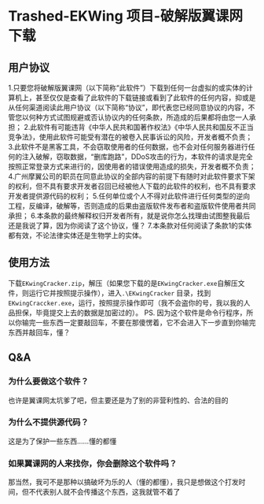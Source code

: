 # Trashed-EKWing 项目-破解版翼课网下载

## 用户协议
1.只要您将破解版翼课网（以下简称“此软件”）下载到任何一台虚拟的或实体的计算机上，甚至仅仅是查看了此软件的下载链接或看到了此软件的任何内容，抑或是从任何渠道阅读此用户协议（以下简称“协议”，即代表您已经同意协议的内容，不管您以何种方式试图规避或否认协议内的任何条款，所造成的后果都将由您一人承担；
2.此软件有可能违背《中华人民共和国著作权法》《中华人民共和国反不正当竞争法》，使用此软件可能受有潜在的被卷入民事诉讼的风险，开发者概不负责；
3.此软件不是黑客工具，不会窃取使用者的任何数据，也不会对任何服务器进行任何的注入破解，窃取数据，“删库跑路”，DDoS攻击的行为，本软件的请求是完全按照正常登录方式来进行的，因使用者的错误使用造成的损失，开发者概不负责；
4.广州摩翼公司的职员在同意此协议的全部内容的前提下有随时对此软件要求下架的权利，但不具有要求开发者召回已经被他人下载的此软件的权利，也不具有要求开发者提供源代码的权利；
5.任何单位或个人不得对此软件进行任何类型的逆向工程，反编译，破解等，否则造成的后果由盗版软件发布者和盗版软件使用者共同承担；
6.本条款的最终解释权归开发者所有，就是说你怎么找理由试图整我最后还是我说了算，因为你阅读了这个协议，懂？
7.本条款对任何阅读了条款1的实体都有效，不论法律实体还是生物学上的实体。
## 使用方法
下载`EKwingCracker.zip`，解压（如果您下载的是`EKwingCracker.exe`自解压文件，则运行它并按照提示操作），进入`.\EKwingCracker` 目录，找到`EKwingCraccker.exe`，运行，按照提示操作即可（我不会盗你的号，我以我的人品担保，毕竟提交上去的数据是加密过的）。
PS. 因为这个软件是命令行程序，所以你输完一些东西一定要敲回车，不要在那傻愣着，它不会进入下一步直到你输完东西并敲回车，懂？
## Q&A
### 为什么要做这个软件？
也许是翼课网太坑爹了吧，但主要还是为了别的非营利性的、合法的目的
### 为什么不提供源代码？
这是为了保护一些东西……懂的都懂
### 如果翼课网的人来找你，你会删除这个软件吗？
那当然，我可不是那种以搞破坏为乐的人（懂的都懂），我只是想做这个打发时间，但不代表别人就不会传播这个东西，这我就管不着了
